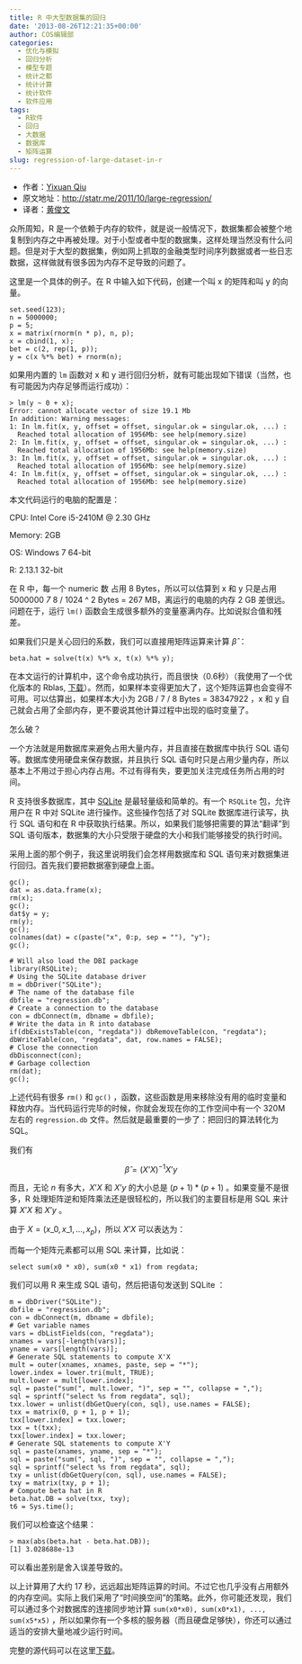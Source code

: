 ```yaml
---
title: R 中大型数据集的回归
date: '2013-08-26T12:21:35+00:00'
author: COS编辑部
categories:
  - 优化与模拟
  - 回归分析
  - 模型专题
  - 统计之都
  - 统计计算
  - 统计软件
  - 软件应用
tags:
  - R软件
  - 回归
  - 大数据
  - 数据库
  - 矩阵运算
slug: regression-of-large-dataset-in-r
---
```


  * 作者：[Yixuan Qiu](http://statr.me/)
  * 原文地址：<http://statr.me/2011/10/large-regression/>
  * 译者：[黄俊文](http://www.fyears.org/)

众所周知，R 是一个依赖于内存的软件，就是说一般情况下，数据集都会被整个地复制到内存之中再被处理。对于小型或者中型的数据集，这样处理当然没有什么问题。但是对于大型的数据集，例如网上抓取的金融类型时间序列数据或者一些日志数据，这样做就有很多因为内存不足导致的问题了。
  
<!--more-->


  
这里是一个具体的例子。在 R 中输入如下代码，创建一个叫 x 的矩阵和叫 y 的向量。

    set.seed(123);
    n = 5000000;
    p = 5;
    x = matrix(rnorm(n * p), n, p);
    x = cbind(1, x);
    bet = c(2, rep(1, p));
    y = c(x %*% bet) + rnorm(n);

如果用内置的 `lm` 函数对 x 和 y 进行回归分析，就有可能出现如下错误（当然，也有可能因为内存足够而运行成功）：

    > lm(y ~ 0 + x);
    Error: cannot allocate vector of size 19.1 Mb
    In addition: Warning messages:
    1: In lm.fit(x, y, offset = offset, singular.ok = singular.ok, ...) :
      Reached total allocation of 1956Mb: see help(memory.size)
    2: In lm.fit(x, y, offset = offset, singular.ok = singular.ok, ...) :
      Reached total allocation of 1956Mb: see help(memory.size)
    3: In lm.fit(x, y, offset = offset, singular.ok = singular.ok, ...) :
      Reached total allocation of 1956Mb: see help(memory.size)
    4: In lm.fit(x, y, offset = offset, singular.ok = singular.ok, ...) :
      Reached total allocation of 1956Mb: see help(memory.size)

本文代码运行的电脑的配置是：

CPU: Intel Core i5-2410M @ 2.30 GHz
  
Memory: 2GB
  
OS: Windows 7 64-bit
  
R: 2.13.1 32-bit

在 R 中，每一个 numeric 数 占用 8 Bytes，所以可以估算到 x 和 y 只是占用 5000000  _7_ 8 / 1024 ^ 2 Bytes = 267 MB，离运行的电脑的内存 2 GB 差很远。问题在于，运行 `lm()` 函数会生成很多额外的变量塞满内存。比如说拟合值和残差。

如果我们只是关心回归的系数，我们可以直接用矩阵运算来计算 $\hat{\beta}$ ：

    beta.hat = solve(t(x) %*% x, t(x) %*% y);

在本文运行的计算机中，这个命令成功执行，而且很快（0.6秒）（我使用了一个优化版本的 Rblas, [下载](https://bitbucket.org/yixuan/cn/downloads/gotoblas2.zip)）。然而，如果样本变得更加大了，这个矩阵运算也会变得不可用。可以估算出，如果样本大小为 2GB / 7 / 8 Bytes = 38347922 ，x 和 y 自己就会占用了全部内存，更不要说其他计算过程中出现的临时变量了。

怎么破？

一个方法就是用数据库来避免占用大量内存，并且直接在数据库中执行 SQL 语句等。数据库使用硬盘来保存数据，并且执行 SQL 语句时只是占用少量内存，所以基本上不用过于担心内存占用。不过有得有失，要更加关注完成任务所占用的时间。

R 支持很多数据库，其中 [SQLite](http://www.sqlite.org/) 是最轻量级和简单的。有一个 `RSQLite` 包，允许用户在 R 中对 SQLite 进行操作。这些操作包括了对 SQLite 数据库进行读写，执行 SQL 语句和在 R 中获取执行结果。所以，如果我们能够把需要的算法“翻译”到 SQL 语句版本，数据集的大小只受限于硬盘的大小和我们能够接受的执行时间。

采用上面的那个例子，我这里说明我们会怎样用数据库和 SQL 语句来对数据集进行回归。首先我们要把数据塞到硬盘上面。

    gc();
    dat = as.data.frame(x);
    rm(x);
    gc();
    dat$y = y;
    rm(y);
    gc();
    colnames(dat) = c(paste("x", 0:p, sep = ""), "y");
    gc();
    
    # Will also load the DBI package
    library(RSQLite);
    # Using the SQLite database driver
    m = dbDriver("SQLite");
    # The name of the database file
    dbfile = "regression.db";
    # Create a connection to the database
    con = dbConnect(m, dbname = dbfile);
    # Write the data in R into database
    if(dbExistsTable(con, "regdata")) dbRemoveTable(con, "regdata");
    dbWriteTable(con, "regdata", dat, row.names = FALSE);
    # Close the connection
    dbDisconnect(con);
    # Garbage collection
    rm(dat);
    gc();

上述代码有很多 `rm()` 和 `gc()` ，函数，这些函数是用来移除没有用的临时变量和释放内存。当代码运行完毕的时候，你就会发现在你的工作空间中有一个 320M 左右的 `regression.db` 文件。然后就是最重要的一步了：把回归的算法转化为 SQL。

我们有

$$\hat{\beta}=(X’X)^{-1}X’y$$

而且，无论 $n$ 有多大，$X’X$ 和 $X’y$ 的大小总是 $(p+1)*(p+1)$ 。如果变量不是很多，R 处理矩阵逆和矩阵乘法还是很轻松的，所以我们的主要目标是用 SQL 来计算 $X’X$ 和 $X’y$ 。

由于 $X=(x\_0,x\_1,…,x_p)$，所以 $X’X$ 可以表达为：

$$%  \left(\begin{array}{cccc}\mathbf{x\_{0}'x\_{0}} & \mathbf{x\_{0}'x\_{1}} & \ldots & \mathbf{x\_{0}'x\_{p}}\\\mathbf{x\_{1}'x\_{0}} & \mathbf{x\_{1}'x\_{1}} & \ldots & \mathbf{x\_{1}'x\_{p}}\\\vdots & \vdots & \ddots & \vdots\\\mathbf{x\_{p}'x\_{0}} & \mathbf{x\_{p}'x\_{1}} & \ldots & \mathbf{x\_{p}'x\_{p}}\end{array}\right) %$$

而每一个矩阵元素都可以用 SQL 来计算，比如说：

    select sum(x0 * x0), sum(x0 * x1) from regdata;

我们可以用 R 来生成 SQL 语句，然后把语句发送到 SQLite ：

    m = dbDriver("SQLite");
    dbfile = "regression.db";
    con = dbConnect(m, dbname = dbfile);
    # Get variable names
    vars = dbListFields(con, "regdata");
    xnames = vars[-length(vars)];
    yname = vars[length(vars)];
    # Generate SQL statements to compute X'X
    mult = outer(xnames, xnames, paste, sep = "*");
    lower.index = lower.tri(mult, TRUE);
    mult.lower = mult[lower.index];
    sql = paste("sum(", mult.lower, ")", sep = "", collapse = ",");
    sql = sprintf("select %s from regdata", sql);
    txx.lower = unlist(dbGetQuery(con, sql), use.names = FALSE);
    txx = matrix(0, p + 1, p + 1);
    txx[lower.index] = txx.lower;
    txx = t(txx);
    txx[lower.index] = txx.lower;
    # Generate SQL statements to compute X'Y
    sql = paste(xnames, yname, sep = "*");
    sql = paste("sum(", sql, ")", sep = "", collapse = ",");
    sql = sprintf("select %s from regdata", sql);
    txy = unlist(dbGetQuery(con, sql), use.names = FALSE);
    txy = matrix(txy, p + 1);
    # Compute beta hat in R
    beta.hat.DB = solve(txx, txy);
    t6 = Sys.time();

我们可以检查这个结果：

    > max(abs(beta.hat - beta.hat.DB));
    [1] 3.028688e-13

可以看出差别是舍入误差导致的。

以上计算用了大约 17 秒，远远超出矩阵运算的时间。不过它也几乎没有占用额外的内存空间。实际上我们采用了“时间换空间”的策略。此外，你可能还发现，我们可以通过多个对数据库的连接同步地计算 `sum(x0*x0), sum(x0*x1), ..., sum(x5*x5)` ，所以如果你有一个多核的服务器（而且硬盘足够快），你还可以通过适当的安排大量地减少运行时间。

完整的源代码可以在这里[下载](https://github.com/downloads/yixuan/en/DB_regression.tar.gz)。
